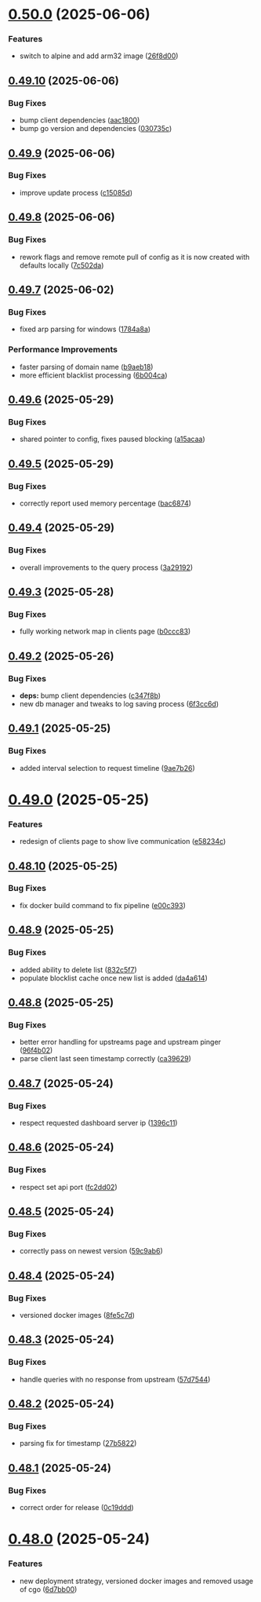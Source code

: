 # [0.50.0](https://github.com/pommee/goaway/compare/v0.49.10...v0.50.0) (2025-06-06)


### Features

* switch to alpine and add arm32 image ([26f8d00](https://github.com/pommee/goaway/commit/26f8d0045503d034f911d3df797e2cc341e05646))

## [0.49.10](https://github.com/pommee/goaway/compare/v0.49.9...v0.49.10) (2025-06-06)


### Bug Fixes

* bump client dependencies ([aac1800](https://github.com/pommee/goaway/commit/aac18008107a8807713a72397dd7feadbf8844ef))
* bump go version and dependencies ([030735c](https://github.com/pommee/goaway/commit/030735c09e8dc29cb06e78adc9785f47f0e7ec1c))

## [0.49.9](https://github.com/pommee/goaway/compare/v0.49.8...v0.49.9) (2025-06-06)


### Bug Fixes

* improve update process ([c15085d](https://github.com/pommee/goaway/commit/c15085d8f62745db647c61291d5f548cc6525073))

## [0.49.8](https://github.com/pommee/goaway/compare/v0.49.7...v0.49.8) (2025-06-06)


### Bug Fixes

* rework flags and remove remote pull of config as it is now created with defaults locally ([7c502da](https://github.com/pommee/goaway/commit/7c502daca18d2bafd7fe3026ebcf5048598a050c))

## [0.49.7](https://github.com/pommee/goaway/compare/v0.49.6...v0.49.7) (2025-06-02)


### Bug Fixes

* fixed arp parsing for windows ([1784a8a](https://github.com/pommee/goaway/commit/1784a8aaa0439e82a6065942625125845e447956))


### Performance Improvements

* faster parsing of domain name ([b9aeb18](https://github.com/pommee/goaway/commit/b9aeb18473a474801c8d6b6001bfcf076297a4d1))
* more efficient blacklist processing ([6b004ca](https://github.com/pommee/goaway/commit/6b004ca4b138d9733e18f31b48b95744b77f16a6))

## [0.49.6](https://github.com/pommee/goaway/compare/v0.49.5...v0.49.6) (2025-05-29)


### Bug Fixes

* shared pointer to config, fixes paused blocking ([a15acaa](https://github.com/pommee/goaway/commit/a15acaa9c456a72a71e349d6cd79f13cce4e9f1f))

## [0.49.5](https://github.com/pommee/goaway/compare/v0.49.4...v0.49.5) (2025-05-29)


### Bug Fixes

* correctly report used memory percentage ([bac6874](https://github.com/pommee/goaway/commit/bac687408bf5582dfe170a20694f34d9660e7003))

## [0.49.4](https://github.com/pommee/goaway/compare/v0.49.3...v0.49.4) (2025-05-29)


### Bug Fixes

* overall improvements to the query process ([3a29192](https://github.com/pommee/goaway/commit/3a2919293fe25b7c0ddf4f45004aca934d07c15c))

## [0.49.3](https://github.com/pommee/goaway/compare/v0.49.2...v0.49.3) (2025-05-28)


### Bug Fixes

* fully working network map in clients page ([b0ccc83](https://github.com/pommee/goaway/commit/b0ccc8331f788b50b1606bc33a9754d277762cca))

## [0.49.2](https://github.com/pommee/goaway/compare/v0.49.1...v0.49.2) (2025-05-26)


### Bug Fixes

* **deps:** bump client dependencies ([c347f8b](https://github.com/pommee/goaway/commit/c347f8b9c1b16612b84d05b90f07af4aba07c779))
* new db manager and tweaks to log saving process ([6f3cc6d](https://github.com/pommee/goaway/commit/6f3cc6d25ef468d4115cf2e69a52b40c6184ceab))

## [0.49.1](https://github.com/pommee/goaway/compare/v0.49.0...v0.49.1) (2025-05-25)


### Bug Fixes

* added interval selection to request timeline ([9ae7b26](https://github.com/pommee/goaway/commit/9ae7b267f5eb4299af6ce851c44a57ae9244a932))

# [0.49.0](https://github.com/pommee/goaway/compare/v0.48.10...v0.49.0) (2025-05-25)


### Features

* redesign of clients page to show live communication ([e58234c](https://github.com/pommee/goaway/commit/e58234c1ba335f233a7952faf2a1e16dc126f48b))

## [0.48.10](https://github.com/pommee/goaway/compare/v0.48.9...v0.48.10) (2025-05-25)


### Bug Fixes

* fix docker build command to fix pipeline ([e00c393](https://github.com/pommee/goaway/commit/e00c39348a67fda41b1261b4eebf408050d59350))

## [0.48.9](https://github.com/pommee/goaway/compare/v0.48.8...v0.48.9) (2025-05-25)


### Bug Fixes

* added ability to delete list ([832c5f7](https://github.com/pommee/goaway/commit/832c5f741a4666ac013c666e97777162947e4f43))
* populate blocklist cache once new list is added ([da4a614](https://github.com/pommee/goaway/commit/da4a614bf252d90d53305b4cc187fa2d3ebc979f))

## [0.48.8](https://github.com/pommee/goaway/compare/v0.48.7...v0.48.8) (2025-05-25)


### Bug Fixes

* better error handling for upstreams page and upstream pinger ([96f4b02](https://github.com/pommee/goaway/commit/96f4b02580803f7a02f5002bd2e3f913a4b0ca68))
* parse client last seen timestamp correctly ([ca39629](https://github.com/pommee/goaway/commit/ca39629ba04a0fede0ea89330525eb956afa8b71))

## [0.48.7](https://github.com/pommee/goaway/compare/v0.48.6...v0.48.7) (2025-05-24)


### Bug Fixes

* respect requested dashboard server ip ([1396c11](https://github.com/pommee/goaway/commit/1396c11bad798ec4ac1a8a4d869f932fda933b04))

## [0.48.6](https://github.com/pommee/goaway/compare/v0.48.5...v0.48.6) (2025-05-24)


### Bug Fixes

* respect set api port ([fc2dd02](https://github.com/pommee/goaway/commit/fc2dd02402fb940fe3a3dbfa60979a477f338e1c))

## [0.48.5](https://github.com/pommee/goaway/compare/v0.48.4...v0.48.5) (2025-05-24)


### Bug Fixes

* correctly pass on newest version ([59c9ab6](https://github.com/pommee/goaway/commit/59c9ab6006718741494323dee428dad53717365d))

## [0.48.4](https://github.com/pommee/goaway/compare/v0.48.3...v0.48.4) (2025-05-24)


### Bug Fixes

* versioned docker images ([8fe5c7d](https://github.com/pommee/goaway/commit/8fe5c7dd6b1fc2ab6d7e859490c76a113c07f588))

## [0.48.3](https://github.com/pommee/goaway/compare/v0.48.2...v0.48.3) (2025-05-24)


### Bug Fixes

* handle queries with no response from upstream ([57d7544](https://github.com/pommee/goaway/commit/57d75441a3f429557cebdd43202182f024907fcf))

## [0.48.2](https://github.com/pommee/goaway/compare/v0.48.1...v0.48.2) (2025-05-24)


### Bug Fixes

* parsing fix for timestamp ([27b5822](https://github.com/pommee/goaway/commit/27b58222a230028df159e60486229b405caba0b1))

## [0.48.1](https://github.com/pommee/goaway/compare/v0.48.0...v0.48.1) (2025-05-24)


### Bug Fixes

* correct order for release ([0c19ddd](https://github.com/pommee/goaway/commit/0c19ddd55dba66b2776872e04cd6e142f8a92901))

# [0.48.0](https://github.com/pommee/goaway/compare/v0.47.0...v0.48.0) (2025-05-24)


### Features

* new deployment strategy, versioned docker images and removed usage of cgo ([6d7bb00](https://github.com/pommee/goaway/commit/6d7bb0032b5a5c1aff1a62dfa8923b5e1c0ac6f2))
